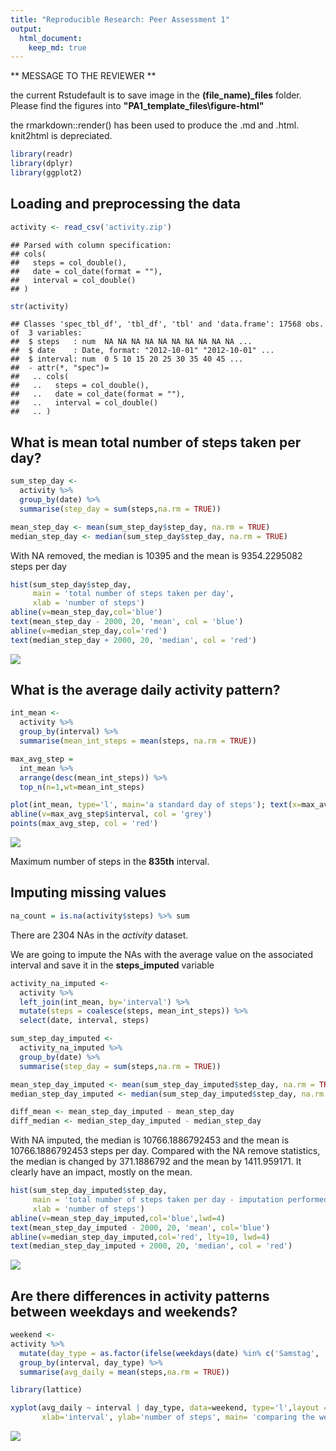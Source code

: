 ```yaml
---
title: "Reproducible Research: Peer Assessment 1"
output: 
  html_document:
    keep_md: true
---
```


** MESSAGE TO THE REVIEWER **

the current Rstudefault is to save image in the **(file_name)_files** folder.
Please find the figures into **"PA1_template_files\figure-html"**

the rmarkdown::render() has been used to produce the .md and .html. knit2html is
depreciated.


```r
library(readr)
library(dplyr)
library(ggplot2)
```

## Loading and preprocessing the data

```r
activity <- read_csv('activity.zip')
```

```
## Parsed with column specification:
## cols(
##   steps = col_double(),
##   date = col_date(format = ""),
##   interval = col_double()
## )
```

```r
str(activity)
```

```
## Classes 'spec_tbl_df', 'tbl_df', 'tbl' and 'data.frame':	17568 obs. of  3 variables:
##  $ steps   : num  NA NA NA NA NA NA NA NA NA NA ...
##  $ date    : Date, format: "2012-10-01" "2012-10-01" ...
##  $ interval: num  0 5 10 15 20 25 30 35 40 45 ...
##  - attr(*, "spec")=
##   .. cols(
##   ..   steps = col_double(),
##   ..   date = col_date(format = ""),
##   ..   interval = col_double()
##   .. )
```


## What is mean total number of steps taken per day?


```r
sum_step_day <-
  activity %>% 
  group_by(date) %>% 
  summarise(step_day = sum(steps,na.rm = TRUE))

mean_step_day <- mean(sum_step_day$step_day, na.rm = TRUE)
median_step_day <- median(sum_step_day$step_day, na.rm = TRUE)
```

With NA removed, the median is 10395 and the mean is 9354.2295082 steps per day


```r
hist(sum_step_day$step_day, 
     main = 'total number of steps taken per day',
     xlab = 'number of steps')
abline(v=mean_step_day,col='blue')
text(mean_step_day - 2000, 20, 'mean', col = 'blue')
abline(v=median_step_day,col='red')
text(median_step_day + 2000, 20, 'median', col = 'red')
```

![](PA1_template_files/figure-html/hist_with_na-1.png)<!-- -->

## What is the average daily activity pattern?


```r
int_mean <-
  activity %>% 
  group_by(interval) %>% 
  summarise(mean_int_steps = mean(steps, na.rm = TRUE))

max_avg_step = 
  int_mean %>% 
  arrange(desc(mean_int_steps)) %>% 
  top_n(n=1,wt=mean_int_steps)

plot(int_mean, type='l', main='a standard day of steps'); text(x=max_avg_step$interval, y=0, as.character(max_avg_step$interval), col='red');
abline(v=max_avg_step$interval, col = 'grey')
points(max_avg_step, col = 'red')
```

![](PA1_template_files/figure-html/average_day-1.png)<!-- -->

Maximum number of steps in the **835th** interval.


## Imputing missing values


```r
na_count = is.na(activity$steps) %>% sum
```

There are 2304 NAs in the *activity* dataset.

We are going to impute the NAs with the average value on the associated interval and save it in the **steps_imputed** variable


```r
activity_na_imputed <-
  activity %>%
  left_join(int_mean, by='interval') %>% 
  mutate(steps = coalesce(steps, mean_int_steps)) %>% 
  select(date, interval, steps)
```


```r
sum_step_day_imputed <-
  activity_na_imputed %>% 
  group_by(date) %>% 
  summarise(step_day = sum(steps,na.rm = TRUE))

mean_step_day_imputed <- mean(sum_step_day_imputed$step_day, na.rm = TRUE)
median_step_day_imputed <- median(sum_step_day_imputed$step_day, na.rm = TRUE)

diff_mean <- mean_step_day_imputed - mean_step_day
diff_median <- median_step_day_imputed - median_step_day
```

With NA imputed, the median is 10766.1886792453 and the mean is 10766.1886792453 steps per day.
Compared with the NA remove statistics, the median is changed by 371.1886792 and the mean by 1411.959171.
It clearly have an impact, mostly on the mean.



```r
hist(sum_step_day_imputed$step_day, 
     main = 'total number of steps taken per day - imputation performed',
     xlab = 'number of steps')
abline(v=mean_step_day_imputed,col='blue',lwd=4)
text(mean_step_day_imputed - 2000, 20, 'mean', col='blue')
abline(v=median_step_day_imputed,col='red', lty=10, lwd=4)
text(median_step_day_imputed + 2000, 20, 'median', col = 'red')
```

![](PA1_template_files/figure-html/hist_na_imputed-1.png)<!-- -->


## Are there differences in activity patterns between weekdays and weekends?



```r
weekend <-
activity %>% 
  mutate(day_type = as.factor(ifelse(weekdays(date) %in% c('Samstag', 'Sonntag'), 'weekend', 'weekday'))) %>% 
  group_by(interval, day_type) %>% 
  summarise(avg_daily = mean(steps,na.rm = TRUE))

library(lattice)

xyplot(avg_daily ~ interval | day_type, data=weekend, type='l',layout = c(1,2),
       xlab='interval', ylab='number of steps', main= 'comparing the weekends and weekdays')
```

![](PA1_template_files/figure-html/workday_vs_weekend-1.png)<!-- -->


